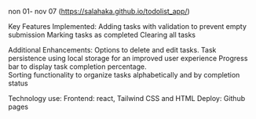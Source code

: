 non 01- nov 07
(https://salahaka.github.io/todolist_app/)

Key Features Implemented:
Adding tasks with validation to prevent empty submission
Marking tasks as completed
Clearing all tasks

Additional Enhancements:
Options to delete and edit tasks.
Task persistence using local storage for an improved user experience
 Progress bar to display task completion percentage.  
Sorting functionality to organize tasks alphabetically and by completion status 

Technology use:
Frontend: react, Tailwind CSS and HTML
Deploy: Github pages
